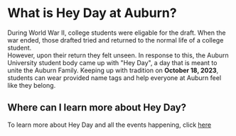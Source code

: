 # What is Hey Day at Auburn?

During World War II, college students were eligable for the draft.  When the war ended, those drafted tried and returned to the normal life of a college student.  
However, upon their return they felt unseen.  In response to this, the Auburn University student body came up with "Hey Day", a day that is meant to unite the Auburn Family.
Keeping up with tradition on **October 18, 2023**, students can wear provided name tags and help everyone at Auburn feel like they belong.  

## Where can I learn more about Hey Day?
To learn more about Hey Day and all the events happening, click [here](https://sga.auburn.edu/hey-day/)

